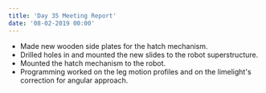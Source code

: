 ```yaml
---
title: 'Day 35 Meeting Report'
date: '08-02-2019 00:00'
---
```


* Made new wooden side plates for the hatch mechanism.
* Drilled holes in and mounted the new slides to the robot superstructure.
* Mounted the hatch mechanism to the robot.
* Programming worked on the leg motion profiles and on the limelight's correction for angular approach.